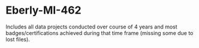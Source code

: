 # Eberly-MI-462
Includes all data projects conducted over course of 4 years and most badges/certifications achieved during that time frame (missing some due to lost files).
